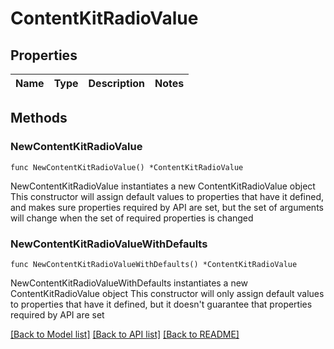 # ContentKitRadioValue

## Properties

Name | Type | Description | Notes
------------ | ------------- | ------------- | -------------

## Methods

### NewContentKitRadioValue

`func NewContentKitRadioValue() *ContentKitRadioValue`

NewContentKitRadioValue instantiates a new ContentKitRadioValue object
This constructor will assign default values to properties that have it defined,
and makes sure properties required by API are set, but the set of arguments
will change when the set of required properties is changed

### NewContentKitRadioValueWithDefaults

`func NewContentKitRadioValueWithDefaults() *ContentKitRadioValue`

NewContentKitRadioValueWithDefaults instantiates a new ContentKitRadioValue object
This constructor will only assign default values to properties that have it defined,
but it doesn't guarantee that properties required by API are set


[[Back to Model list]](../README.md#documentation-for-models) [[Back to API list]](../README.md#documentation-for-api-endpoints) [[Back to README]](../README.md)


